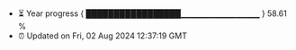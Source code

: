 - ⏳ Year progress { █████████████████▁▁▁▁▁▁▁▁▁▁▁▁▁ } 58.61 %
- ⏰ Updated on Fri, 02 Aug 2024 12:37:19 GMT

